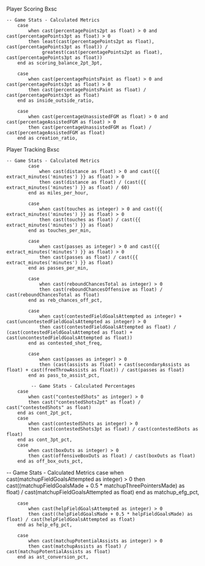 Player Scoring Bxsc
    
    -- Game Stats - Calculated Metrics
        case 
            when cast(percentagePoints2pt as float) > 0 and cast(percentagePoints3pt as float) > 0 
            then least(cast(percentagePoints2pt as float), cast(percentagePoints3pt as float)) / 
                 greatest(cast(percentagePoints2pt as float), cast(percentagePoints3pt as float))
        end as scoring_balance_2pt_3pt,

        case 
            when cast(percentagePointsPaint as float) > 0 and cast(percentagePoints3pt as float) > 0 
            then cast(percentagePointsPaint as float) / cast(percentagePoints3pt as float)
        end as inside_outside_ratio,

        case 
            when cast(percentageUnassistedFGM as float) > 0 and cast(percentageAssistedFGM as float) > 0 
            then cast(percentageUnassistedFGM as float) / cast(percentageAssistedFGM as float)
        end as creation_ratio,

Player Tracking Bxsc

    -- Game Stats - Calculated Metrics
            case 
                when cast(distance as float) > 0 and cast({{ extract_minutes('minutes') }} as float) > 0
                then cast(distance as float) / (cast({{ extract_minutes('minutes') }} as float) / 60)
            end as miles_per_hour,

            case 
                when cast(touches as integer) > 0 and cast({{ extract_minutes('minutes') }} as float) > 0
                then cast(touches as float) / cast({{ extract_minutes('minutes') }} as float)
            end as touches_per_min,

            case 
                when cast(passes as integer) > 0 and cast({{ extract_minutes('minutes') }} as float) > 0
                then cast(passes as float) / cast({{ extract_minutes('minutes') }} as float)
            end as passes_per_min,

            case 
                when cast(reboundChancesTotal as integer) > 0
                then cast(reboundChancesOffensive as float) / cast(reboundChancesTotal as float)
            end as reb_chances_off_pct,

            case 
                when cast(contestedFieldGoalsAttempted as integer) + cast(uncontestedFieldGoalsAttempted as integer) > 0
                then cast(contestedFieldGoalsAttempted as float) / (cast(contestedFieldGoalsAttempted as float) + cast(uncontestedFieldGoalsAttempted as float))
            end as contested_shot_freq,

            case 
                when cast(passes as integer) > 0
                then (cast(assists as float) + cast(secondaryAssists as float) + cast(freeThrowAssists as float)) / cast(passes as float)
            end as pass_to_assist_pct,

             -- Game Stats - Calculated Percentages
        case 
            when cast("contestedShots" as integer) > 0 
            then cast("contestedShots2pt" as float) / cast("contestedShots" as float)
        end as cont_2pt_pct,
        case 
            when cast(contestedShots as integer) > 0 
            then cast(contestedShots3pt as float) / cast(contestedShots as float)
        end as cont_3pt_pct,
        case 
            when cast(boxOuts as integer) > 0 
            then cast(offensiveBoxOuts as float) / cast(boxOuts as float)
        end as off_box_outs_pct,

 -- Game Stats - Calculated Metrics
        case 
            when cast(matchupFieldGoalsAttempted as integer) > 0 
            then cast((matchupFieldGoalsMade + 0.5 * matchupThreePointersMade) as float) / cast(matchupFieldGoalsAttempted as float)
        end as matchup_efg_pct,

        case 
            when cast(helpFieldGoalsAttempted as integer) > 0 
            then cast((helpFieldGoalsMade + 0.5 * helpFieldGoalsMade) as float) / cast(helpFieldGoalsAttempted as float)
        end as help_efg_pct,

        case 
            when cast(matchupPotentialAssists as integer) > 0 
            then cast(matchupAssists as float) / cast(matchupPotentialAssists as float)
        end as ast_conversion_pct,

